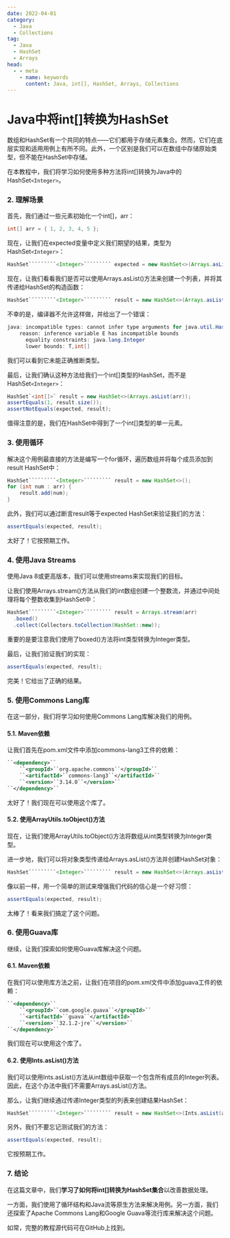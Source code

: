 ```yaml
---
date: 2022-04-01
category:
  - Java
  - Collections
tag:
  - Java
  - HashSet
  - Arrays
head:
  - - meta
    - name: keywords
      content: Java, int[], HashSet, Arrays, Collections
---
```

# Java中将int[]转换为HashSet

数组和HashSet有一个共同的特点——它们都用于存储元素集合。然而，它们在底层实现和适用用例上有所不同。此外，一个区别是我们可以在数组中存储原始类型，但不能在HashSet中存储。

在本教程中，我们将学习如何使用多种方法将int[]转换为Java中的HashSet`````````<Integer>`````````。

### 2. 理解场景
首先，我们通过一些元素初始化一个int[]，arr：
```java
int[] arr = { 1, 2, 3, 4, 5 };
```
现在，让我们在expected变量中定义我们期望的结果，类型为HashSet`````````<Integer>`````````：
```java
HashSet`````````<Integer>````````` expected = new HashSet<>(Arrays.asList(1, 2, 3, 4, 5));
```
现在，让我们看看我们是否可以使用Arrays.asList()方法来创建一个列表，并将其传递给HashSet的构造函数：
```java
HashSet`````````<Integer>````````` result = new HashSet<>(Arrays.asList(arr));
```
不幸的是，编译器不允许这样做，并给出了一个错误：
```java
java: incompatible types: cannot infer type arguments for java.util.HashSet<>
    reason: inference variable E has incompatible bounds
      equality constraints: java.lang.Integer
      lower bounds: T,int[]
```
我们可以看到它未能正确推断类型。

最后，让我们确认这种方法给我们一个int[]类型的HashSet，而不是HashSet`````````<Integer>`````````：
```java
HashSet`<int[]>` result = new HashSet<>(Arrays.asList(arr));
assertEquals(1, result.size());
assertNotEquals(expected, result);
```
值得注意的是，我们在HashSet中得到了一个int[]类型的单一元素。

### 3. 使用循环
解决这个用例最直接的方法是编写一个for循环，遍历数组并将每个成员添加到result HashSet中：
```java
HashSet`````````<Integer>````````` result = new HashSet<>();
for (int num : arr) {
    result.add(num);
}
```
此外，我们可以通过断言result等于expected HashSet来验证我们的方法：
```java
assertEquals(expected, result);
```
太好了！它按预期工作。

### 4. 使用Java Streams
使用Java 8或更高版本，我们可以使用streams来实现我们的目标。

让我们使用Arrays.stream()方法从我们的int数组创建一个整数流，并通过中间处理将每个整数收集到HashSet中：
```java
HashSet`````````<Integer>````````` result = Arrays.stream(arr)
  .boxed()
  .collect(Collectors.toCollection(HashSet::new));
```
重要的是要注意我们使用了boxed()方法将int类型转换为Integer类型。

最后，让我们验证我们的实现：
```java
assertEquals(expected, result);
```
完美！它给出了正确的结果。

### 5. 使用Commons Lang库
在这一部分，我们将学习如何使用Commons Lang库解决我们的用例。

#### 5.1. Maven依赖
让我们首先在pom.xml文件中添加commons-lang3工件的依赖：
```xml
``<dependency>``
    ``<groupId>``org.apache.commons``</groupId>``
    ``<artifactId>``commons-lang3``</artifactId>``
    ``<version>``3.14.0``</version>``
``</dependency>``
```
太好了！我们现在可以使用这个库了。

#### 5.2. 使用ArrayUtils.toObject()方法
现在，让我们使用ArrayUtils.toObject()方法将数组从int类型转换为Integer类型。

进一步地，我们可以将对象类型传递给Arrays.asList()方法并创建HashSet对象：
```java
HashSet`````````<Integer>````````` result = new HashSet<>(Arrays.asList(ArrayUtils.toObject(arr)));
```
像以前一样，用一个简单的测试来增强我们代码的信心是一个好习惯：
```java
assertEquals(expected, result);
```
太棒了！看来我们搞定了这个问题。

### 6. 使用Guava库
继续，让我们探索如何使用Guava库解决这个问题。

#### 6.1. Maven依赖
在我们可以使用库方法之前，让我们在项目的pom.xml文件中添加guava工件的依赖：
```xml
``<dependency>``
    ``<groupId>``com.google.guava``</groupId>``
    ``<artifactId>``guava``</artifactId>``
    ``<version>``32.1.2-jre``</version>``
``</dependency>``
```
我们现在可以使用这个库了。

#### 6.2. 使用Ints.asList()方法
我们可以使用Ints.asList()方法从int数组中获取一个包含所有成员的Integer列表。因此，在这个办法中我们不需要Arrays.asList()方法。

那么，让我们继续通过传递Integer类型的列表来创建结果HashSet：
```java
HashSet`````````<Integer>````````` result = new HashSet<>(Ints.asList(arr));
```
另外，我们不要忘记测试我们的方法：
```java
assertEquals(expected, result);
```
它按预期工作。

### 7. 结论
在这篇文章中，我们**学习了如何将int[]转换为HashSet集合**以改善数据处理。

一方面，我们使用了循环结构和Java流等原生方法来解决用例。另一方面，我们还探索了Apache Commons Lang和Google Guava等流行库来解决这个问题。

如常，完整的教程源代码可在GitHub上找到。